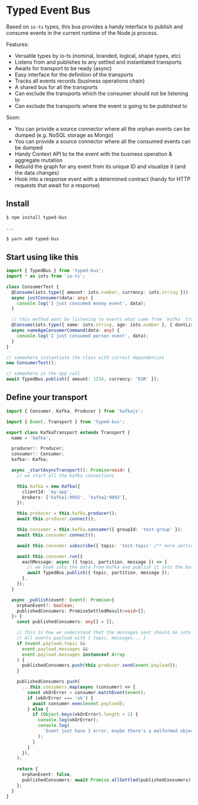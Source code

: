 # Typed Event Bus

Based on `io-ts` types, this bus provides a handy interface to publish and consume events in the current runtime of the Node.js process.

Features:

- Versatile types by io-ts (nominal, branded, logical, shape types, etc)
- Listens from and publishes to any settled and instantiated transports
- Awaits for transport to be ready (async)
- Easy interface for the definition of the transports
- Tracks all events records (business operations chain)
- A shared bus for all the transports
- Can exclude the transports which the consumer should not be listening to
- Can exclude the transports where the event is going to be published to

Soon:
- You can provide a source connector where all the orphan events can be dumped (e.g. NoSQL storage as Mongo)
- You can provide a source connector where all the consumed events can be dumped
- Handy Context API to tie the event with the business operation & aggregate mutation
- Rebuild the graph for any event from its unique ID and visualize it (and the data changes)
- Hook into a response event with a determined contract (handy for HTTP requests that await for a response)

## Install

```bash
$ npm install typed-bus

...

$ yarn add typed-bus
```

## Start using like this

```ts
import { TypedBus } from 'typed-bus';
import * as iots from 'io-ts';

class ConsumerTest {
  @Consume(iots.type({ amount: iots.number, currency: iots.string }))
  async justConsumer(data: any) {
    console.log('I just consumed money event', data);
  }

  // this method wont be listening to events what came from `kafka` transport
  @Consume(iots.type({ name: iots.string, age: iots.number }, { dontListenTo: ['kafka'] }))
  async nameAgeConsumerCommand(data: any) {
    console.log('I just consumed person event', data);
  }
}

// somewhere instantiate the class with correct dependencies
new ConsumerTest();

// somewhere in the app call
await TypedBus.publish({ amount: 1234, currency: 'EUR' });
```

## Define your transport

```ts
import { Consumer, Kafka, Producer } from 'kafkajs';

import { Event, Transport } from 'typed-bus';

export class KafkaTransport extends Transport {
  name = 'kafka';

  producer!: Producer;
  consumer!: Consumer;
  kafka!: Kafka;

  async _startAsyncTransport(): Promise<void> {
    // we start all the kafka connections

    this.kafka = new Kafka({
      clientId: 'my-app',
      brokers: ['kafka1:9092', 'kafka2:9092'],
    });

    this.producer = this.kafka.producer();
    await this.producer.connect();

    this.consumer = this.kafka.consumer({ groupId: 'test-group' });
    await this.consumer.connect();

    await this.consumer.subscribe({ topic: 'test-topic' /** more settings from kafkajs */ });

    await this.consumer.run({
      eachMessage: async ({ topic, partition, message }) => {
        // we hook into the data from Kafka and publish it into the bus
        await TypedBus.publish({ topic, partition, message });
      },
    });
  }

  async _publish(event: Event): Promise<{
    orphanEvent?: boolean;
    publishedConsumers: PromiseSettledResult<void>[];
  }> {
    const publishedConsumers: any[] = [];

    // this is how we understand that the messages sent should be into kafka
    // All events payload with { topic, messages... }
    if (event.payload.topic &&
      event.payload.messages &&
      event.payload.messages instanceof Array
    ) {
      publishedConsumers.push(this.producer.send(event.payload));
    }

    publishedConsumers.push(
      ...this.consumers.map(async (consumer) => {
        const okOrError = consumer.matchEvent(event);
        if (okOrError === 'ok') {
          await consumer.exec(event.payload);
        } else {
          if (Object.keys(okOrError).length < 2) {
            console.log(okOrError);
            console.log(
              `Event just have 1 error, maybe there's a malformed object for a consumer ${consumer.exec.name} with type ${consumer.contract.name}`,
            );
          }
        }
      }),
    );

    return {
      orphanEvent: false,
      publishedConsumers: await Promise.allSettled(publishedConsumers),
    };
  }
}
```
